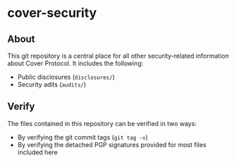 # cover-security
<!-- 
## Security policy
Cover's security policy is available at https://github.com/iearn-finance/yearn-protocol/blob/develop/SECURITY.md -->

## About
This git repository is a central place for all other security-related information about Cover Protocol. It includes the following:

* Public disclosures (`disclosures/`)
* Security adits (`audits/`)

## Verify
The files contained in this repository can be verified in two ways:

* By verifying the git commit tags (`git tag -v`)
* By verifying the detached PGP signatures provided for most files included here